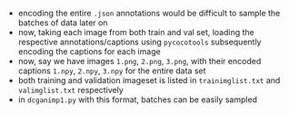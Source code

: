 - encoding the entire `.json` annotations would be difficult to sample the batches of data later on
- now, taking each image from both train and val set, loading the respective annotations/captions using `pycocotools` subsequently encoding the captions for each image
- now, say we have images `1.png`, `2.png`, `3.png`, with their encoded captions `1.npy`, `2.npy`, `3.npy` for the entire data set
- both training and validation imageset is listed in `trainimglist.txt` and `valimglist.txt` respectively
- in `dcganimp1.py` with this format, batches can be easily sampled
